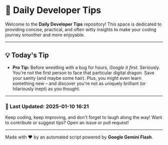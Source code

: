 
# 🌟 Daily Developer Tips

Welcome to the **Daily Developer Tips** repository! This space is dedicated to providing concise, practical, and often witty insights to make your coding journey smoother and more enjoyable.

---

## 💡 Today's Tip

- **Pro Tip:**  Before wrestling with a bug for hours,  *Google it first*.  Seriously.  You're not the first person to face that particular digital dragon.  Save your sanity (and maybe some hair).  Plus, you might even learn something new – and discover you're not as uniquely brilliant (or hilariously inept) as you thought.

---

### 📅 Last Updated: 2025-01-10 16:21

Keep coding, keep improving, and don't forget to laugh along the way! Want to contribute or suggest tips? Open an issue or pull request!

---

Made with ❤️ by an automated script powered by **Google Gemini Flash**.
